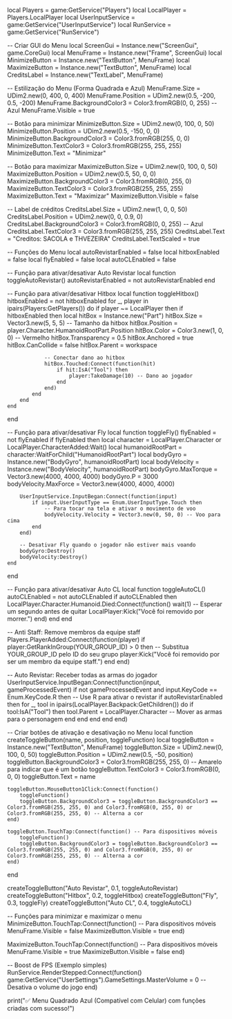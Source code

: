 local Players = game:GetService("Players")
local LocalPlayer = Players.LocalPlayer
local UserInputService = game:GetService("UserInputService")
local RunService = game:GetService("RunService")

-- Criar GUI do Menu
local ScreenGui = Instance.new("ScreenGui", game.CoreGui)
local MenuFrame = Instance.new("Frame", ScreenGui)
local MinimizeButton = Instance.new("TextButton", MenuFrame)
local MaximizeButton = Instance.new("TextButton", MenuFrame)
local CreditsLabel = Instance.new("TextLabel", MenuFrame)

-- Estilização do Menu (Forma Quadrada e Azul)
MenuFrame.Size = UDim2.new(0, 400, 0, 400)
MenuFrame.Position = UDim2.new(0.5, -200, 0.5, -200)
MenuFrame.BackgroundColor3 = Color3.fromRGB(0, 0, 255) -- Azul
MenuFrame.Visible = true

-- Botão para minimizar
MinimizeButton.Size = UDim2.new(0, 100, 0, 50)
MinimizeButton.Position = UDim2.new(0.5, -150, 0, 0)
MinimizeButton.BackgroundColor3 = Color3.fromRGB(255, 0, 0)
MinimizeButton.TextColor3 = Color3.fromRGB(255, 255, 255)
MinimizeButton.Text = "Minimizar"

-- Botão para maximizar
MaximizeButton.Size = UDim2.new(0, 100, 0, 50)
MaximizeButton.Position = UDim2.new(0.5, 50, 0, 0)
MaximizeButton.BackgroundColor3 = Color3.fromRGB(0, 255, 0)
MaximizeButton.TextColor3 = Color3.fromRGB(255, 255, 255)
MaximizeButton.Text = "Maximizar"
MaximizeButton.Visible = false

-- Label de créditos
CreditsLabel.Size = UDim2.new(1, 0, 0, 50)
CreditsLabel.Position = UDim2.new(0, 0, 0.9, 0)
CreditsLabel.BackgroundColor3 = Color3.fromRGB(0, 0, 255) -- Azul
CreditsLabel.TextColor3 = Color3.fromRGB(255, 255, 255)
CreditsLabel.Text = "Creditos: SACOLA e THVEZEIRA"
CreditsLabel.TextScaled = true

-- Funções do Menu
local autoRevistarEnabled = false
local hitboxEnabled = false
local flyEnabled = false
local autoCLEnabled = false

-- Função para ativar/desativar Auto Revistar
local function toggleAutoRevistar()
    autoRevistarEnabled = not autoRevistarEnabled
end

-- Função para ativar/desativar Hitbox
local function toggleHitbox()
    hitboxEnabled = not hitboxEnabled
    for _, player in ipairs(Players:GetPlayers()) do
        if player ~= LocalPlayer then
            if hitboxEnabled then
                local hitBox = Instance.new("Part")
                hitBox.Size = Vector3.new(5, 5, 5) -- Tamanho da hitbox
                hitBox.Position = player.Character.HumanoidRootPart.Position
                hitBox.Color = Color3.new(1, 0, 0) -- Vermelho
                hitBox.Transparency = 0.5
                hitBox.Anchored = true
                hitBox.CanCollide = false
                hitBox.Parent = workspace

                -- Conectar dano ao hitbox
                hitBox.Touched:Connect(function(hit)
                    if hit:IsA("Tool") then
                        player:TakeDamage(10) -- Dano ao jogador
                    end
                end)
            end
        end
    end
end

-- Função para ativar/desativar Fly
local function toggleFly()
    flyEnabled = not flyEnabled
    if flyEnabled then
        local character = LocalPlayer.Character or LocalPlayer.CharacterAdded:Wait()
        local humanoidRootPart = character:WaitForChild("HumanoidRootPart")
        local bodyGyro = Instance.new("BodyGyro", humanoidRootPart)
        local bodyVelocity = Instance.new("BodyVelocity", humanoidRootPart)
        bodyGyro.MaxTorque = Vector3.new(4000, 4000, 4000)
        bodyGyro.P = 3000
        bodyVelocity.MaxForce = Vector3.new(4000, 4000, 4000)

        UserInputService.InputBegan:Connect(function(input)
            if input.UserInputType == Enum.UserInputType.Touch then
                -- Para tocar na tela e ativar o movimento de voo
                bodyVelocity.Velocity = Vector3.new(0, 50, 0) -- Voo para cima
            end
        end)

        -- Desativar Fly quando o jogador não estiver mais voando
        bodyGyro:Destroy()
        bodyVelocity:Destroy()
    end
end

-- Função para ativar/desativar Auto CL
local function toggleAutoCL()
    autoCLEnabled = not autoCLEnabled
    if autoCLEnabled then
        LocalPlayer.Character.Humanoid.Died:Connect(function()
            wait(1) -- Esperar um segundo antes de quitar
            LocalPlayer:Kick("Você foi removido por morrer.")
        end)
    end
end

-- Anti Staff: Remove membros da equipe staff
Players.PlayerAdded:Connect(function(player)
    if player:GetRankInGroup(YOUR_GROUP_ID) > 0 then -- Substitua YOUR_GROUP_ID pelo ID do seu grupo
        player:Kick("Você foi removido por ser um membro da equipe staff.")
    end
end)

-- Auto Revistar: Receber todas as armas do jogador
UserInputService.InputBegan:Connect(function(input, gameProcessedEvent)
    if not gameProcessedEvent and input.KeyCode == Enum.KeyCode.R then -- Use R para ativar o revistar
        if autoRevistarEnabled then
            for _, tool in ipairs(LocalPlayer.Backpack:GetChildren()) do
                if tool:IsA("Tool") then
                    tool.Parent = LocalPlayer.Character -- Mover as armas para o personagem
                end
            end
        end
    end
end)

-- Criar botões de ativação e desativação no Menu
local function createToggleButton(name, position, toggleFunction)
    local toggleButton = Instance.new("TextButton", MenuFrame)
    toggleButton.Size = UDim2.new(0, 100, 0, 50)
    toggleButton.Position = UDim2.new(0.5, -50, position)
    toggleButton.BackgroundColor3 = Color3.fromRGB(255, 255, 0) -- Amarelo para indicar que é um botão
    toggleButton.TextColor3 = Color3.fromRGB(0, 0, 0)
    toggleButton.Text = name

    toggleButton.MouseButton1Click:Connect(function()
        toggleFunction()
        toggleButton.BackgroundColor3 = toggleButton.BackgroundColor3 == Color3.fromRGB(255, 255, 0) and Color3.fromRGB(0, 255, 0) or Color3.fromRGB(255, 255, 0) -- Alterna a cor
    end)

    toggleButton.TouchTap:Connect(function() -- Para dispositivos móveis
        toggleFunction()
        toggleButton.BackgroundColor3 = toggleButton.BackgroundColor3 == Color3.fromRGB(255, 255, 0) and Color3.fromRGB(0, 255, 0) or Color3.fromRGB(255, 255, 0) -- Alterna a cor
    end)
end

createToggleButton("Auto Revistar", 0.1, toggleAutoRevistar)
createToggleButton("Hitbox", 0.2, toggleHitbox)
createToggleButton("Fly", 0.3, toggleFly)
createToggleButton("Auto CL", 0.4, toggleAutoCL)

-- Funções para minimizar e maximizar o menu
MinimizeButton.TouchTap:Connect(function() -- Para dispositivos móveis
    MenuFrame.Visible = false
    MaximizeButton.Visible = true
end)

MaximizeButton.TouchTap:Connect(function() -- Para dispositivos móveis
    MenuFrame.Visible = true
    MaximizeButton.Visible = false
end)

-- Boost de FPS (Exemplo simples)
RunService.RenderStepped:Connect(function()
    game:GetService("UserSettings").GameSettings.MasterVolume = 0 -- Desativa o volume do jogo
end)

print("✅ Menu Quadrado Azul (Compatível com Celular) com funções criadas com sucesso!")
